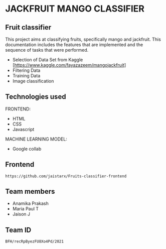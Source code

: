 # JACKFRUIT MANGO CLASSIFIER

## Fruit classifier
This project aims at classifying fruits, specifically mango and jackfruit.
This documentation includes the features that are implemented and the sequence of tasks that were performed.
- Selection of Data Set from Kaggle [https://www.kaggle.com/fayazazeem/mangojackfruit] 
- Filtering Data 
- Training Data
- Image classification


## Technologies used

FRONTEND: 
- HTML 
- CSS 
- Javascript

MACHINE LEARNING MODEL: 
- Google collab


## Frontend
```
https://github.com/jaistarx/Fruits-classifier-frontend
```

## Team members
- Anamika Prakash 
- Maria Paul T 
- Jaison J

## Team ID
```
BFH/recRpByezFU8Xo4Pd/2021
```
